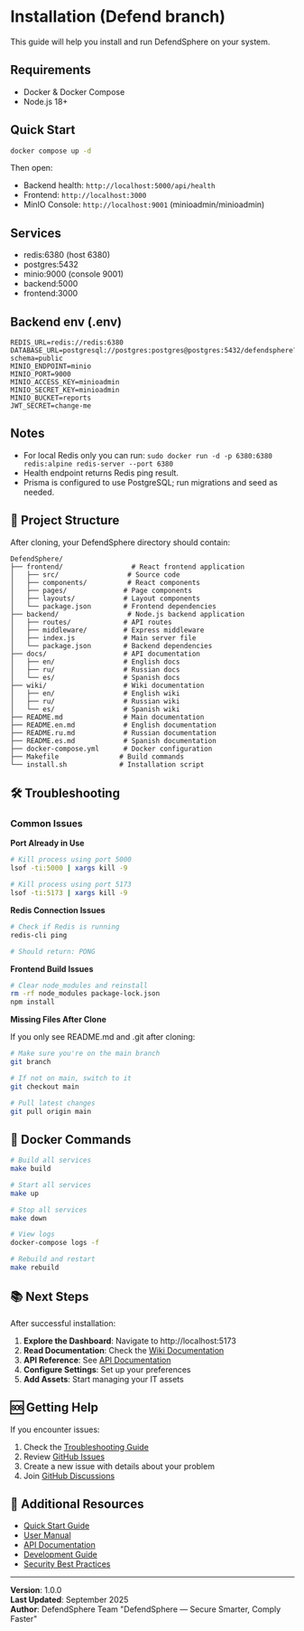 # Installation (Defend branch)

This guide will help you install and run DefendSphere on your system.

## Requirements

- Docker & Docker Compose
- Node.js 18+

## Quick Start

```bash
docker compose up -d
```

Then open:
- Backend health: `http://localhost:5000/api/health`
- Frontend: `http://localhost:3000`
- MinIO Console: `http://localhost:9001` (minioadmin/minioadmin)

## Services

- redis:6380 (host 6380)
- postgres:5432
- minio:9000 (console 9001)
- backend:5000
- frontend:3000

## Backend env (.env)

```env
REDIS_URL=redis://redis:6380
DATABASE_URL=postgresql://postgres:postgres@postgres:5432/defendsphere?schema=public
MINIO_ENDPOINT=minio
MINIO_PORT=9000
MINIO_ACCESS_KEY=minioadmin
MINIO_SECRET_KEY=minioadmin
MINIO_BUCKET=reports
JWT_SECRET=change-me
```

## Notes

- For local Redis only you can run: `sudo docker run -d -p 6380:6380 redis:alpine redis-server --port 6380`
- Health endpoint returns Redis ping result.
- Prisma is configured to use PostgreSQL; run migrations and seed as needed.

## 📁 Project Structure

After cloning, your DefendSphere directory should contain:

```
DefendSphere/
├── frontend/                 # React frontend application
│   ├── src/                 # Source code
│   ├── components/          # React components
│   ├── pages/              # Page components
│   ├── layouts/            # Layout components
│   └── package.json        # Frontend dependencies
├── backend/                 # Node.js backend application
│   ├── routes/             # API routes
│   ├── middleware/         # Express middleware
│   ├── index.js            # Main server file
│   └── package.json        # Backend dependencies
├── docs/                   # API documentation
│   ├── en/                 # English docs
│   ├── ru/                 # Russian docs
│   └── es/                 # Spanish docs
├── wiki/                   # Wiki documentation
│   ├── en/                 # English wiki
│   ├── ru/                 # Russian wiki
│   └── es/                 # Spanish wiki
├── README.md               # Main documentation
├── README.en.md            # English documentation
├── README.ru.md            # Russian documentation
├── README.es.md            # Spanish documentation
├── docker-compose.yml      # Docker configuration
├── Makefile               # Build commands
└── install.sh             # Installation script
```

## 🛠️ Troubleshooting

### Common Issues

**Port Already in Use**
```bash
# Kill process using port 5000
lsof -ti:5000 | xargs kill -9

# Kill process using port 5173
lsof -ti:5173 | xargs kill -9
```

**Redis Connection Issues**
```bash
# Check if Redis is running
redis-cli ping

# Should return: PONG
```

**Frontend Build Issues**
```bash
# Clear node_modules and reinstall
rm -rf node_modules package-lock.json
npm install
```

**Missing Files After Clone**

If you only see README.md and .git after cloning:

```bash
# Make sure you're on the main branch
git branch

# If not on main, switch to it
git checkout main

# Pull latest changes
git pull origin main
```

## 🐳 Docker Commands

```bash
# Build all services
make build

# Start all services
make up

# Stop all services
make down

# View logs
docker-compose logs -f

# Rebuild and restart
make rebuild
```

## 📚 Next Steps

After successful installation:

1. **Explore the Dashboard**: Navigate to http://localhost:5173
2. **Read Documentation**: Check the [Wiki Documentation](wiki/)
3. **API Reference**: See [API Documentation](docs/)
4. **Configure Settings**: Set up your preferences
5. **Add Assets**: Start managing your IT assets

## 🆘 Getting Help

If you encounter issues:

1. Check the [Troubleshooting Guide](wiki/en/common-issues.md)
2. Review [GitHub Issues](https://github.com/leodef13/DefendSphere/issues)
3. Create a new issue with details about your problem
4. Join [GitHub Discussions](https://github.com/leodef13/DefendSphere/discussions)

## 🔗 Additional Resources

- [Quick Start Guide](wiki/en/quick-start.md)
- [User Manual](wiki/en/user-management.md)
- [API Documentation](docs/en/API.md)
- [Development Guide](wiki/en/frontend-development.md)
- [Security Best Practices](wiki/en/security-best-practices.md)

---

**Version**: 1.0.0  
**Last Updated**: September 2025  
**Author**: DefendSphere Team "DefendSphere — Secure Smarter, Comply Faster"